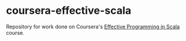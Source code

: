 # coursera-effective-scala
Repository for work done on Coursera's [Effective Programming in Scala](https://www.coursera.org/learn/effective-scala) course.
